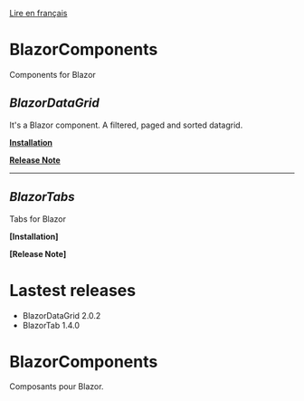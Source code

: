 [Lire en français](README.md)
# BlazorComponents
Components for Blazor

## _BlazorDataGrid_

It's a Blazor component. A filtered, paged and sorted datagrid.

**[Installation](https://github.com/niou128/BlazorComponent/blob/master/BlazorDatagrid.en.md)** 

**[Release Note](https://github.com/niou128/BlazorComponent/blob/master/BlazorDatagrid_RELEASE_NOTE.en.md)** 

___

## _BlazorTabs_
Tabs for Blazor

**[Installation]** 

**[Release Note]** 



# Lastest releases
- BlazorDataGrid 2.0.2
- BlazorTab 1.4.0

# BlazorComponents
Composants pour Blazor.